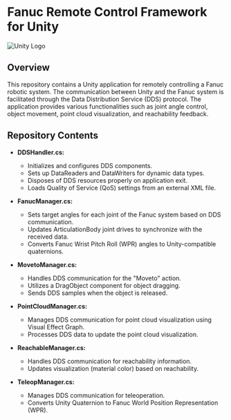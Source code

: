 # Fanuc Remote Control Framework for Unity

![Unity Logo](https://unity3d.com/profiles/unity3d/themes/unity/images/company/brand/logos/primary/unity-logo-white.png)

## Overview

This repository contains a Unity application for remotely controlling a Fanuc robotic system. The communication between Unity and the Fanuc system is facilitated through the Data Distribution Service (DDS) protocol. The application provides various functionalities such as joint angle control, object movement, point cloud visualization, and reachability feedback.

## Repository Contents

- **DDSHandler.cs:**
  - Initializes and configures DDS components.
  - Sets up DataReaders and DataWriters for dynamic data types.
  - Disposes of DDS resources properly on application exit.
  - Loads Quality of Service (QoS) settings from an external XML file.

- **FanucManager.cs:**
  - Sets target angles for each joint of the Fanuc system based on DDS communication.
  - Updates ArticulationBody joint drives to synchronize with the received data.
  - Converts Fanuc Wrist Pitch Roll (WPR) angles to Unity-compatible quaternions.

- **MovetoManager.cs:**
  - Handles DDS communication for the "Moveto" action.
  - Utilizes a DragObject component for object dragging.
  - Sends DDS samples when the object is released.

- **PointCloudManager.cs:**
  - Manages DDS communication for point cloud visualization using Visual Effect Graph.
  - Processes DDS data to update the point cloud visualization.

- **ReachableManager.cs:**
  - Handles DDS communication for reachability information.
  - Updates visualization (material color) based on reachability.

- **TeleopManager.cs:**
  - Manages DDS communication for teleoperation.
  - Converts Unity Quaternion to Fanuc World Position Representation (WPR).
